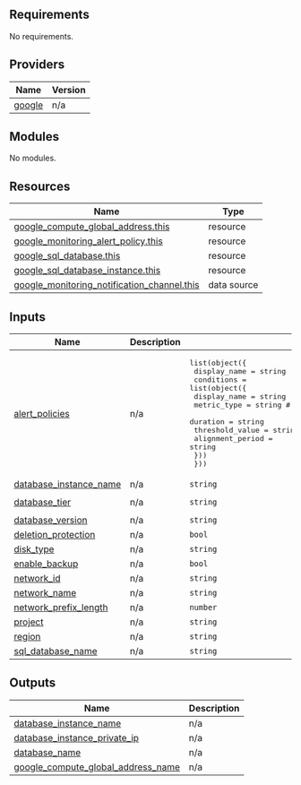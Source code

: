 ## Requirements

No requirements.

## Providers

| Name | Version |
|------|---------|
| <a name="provider_google"></a> [google](#provider\_google) | n/a |

## Modules

No modules.

## Resources

| Name | Type |
|------|------|
| [google_compute_global_address.this](https://registry.terraform.io/providers/hashicorp/google/latest/docs/resources/compute_global_address) | resource |
| [google_monitoring_alert_policy.this](https://registry.terraform.io/providers/hashicorp/google/latest/docs/resources/monitoring_alert_policy) | resource |
| [google_sql_database.this](https://registry.terraform.io/providers/hashicorp/google/latest/docs/resources/sql_database) | resource |
| [google_sql_database_instance.this](https://registry.terraform.io/providers/hashicorp/google/latest/docs/resources/sql_database_instance) | resource |
| [google_monitoring_notification_channel.this](https://registry.terraform.io/providers/hashicorp/google/latest/docs/data-sources/monitoring_notification_channel) | data source |

## Inputs

| Name | Description | Type | Default | Required |
|------|-------------|------|---------|:--------:|
| <a name="input_alert_policies"></a> [alert\_policies](#input\_alert\_policies) | n/a | <pre>list(object({<br>    display_name = string<br>    conditions = list(object({<br>      display_name     = string<br>      metric_type      = string # https://cloud.google.com/sql/docs/mysql/admin-api/metrics<br>      duration         = string<br>      threshold_value  = string<br>      alignment_period = string<br>    }))<br>  }))</pre> | `null` | no |
| <a name="input_database_instance_name"></a> [database\_instance\_name](#input\_database\_instance\_name) | n/a | `string` | n/a | yes |
| <a name="input_database_tier"></a> [database\_tier](#input\_database\_tier) | n/a | `string` | `"db-f1-micro"` | no |
| <a name="input_database_version"></a> [database\_version](#input\_database\_version) | n/a | `string` | n/a | yes |
| <a name="input_deletion_protection"></a> [deletion\_protection](#input\_deletion\_protection) | n/a | `bool` | `true` | no |
| <a name="input_disk_type"></a> [disk\_type](#input\_disk\_type) | n/a | `string` | `"PD_SSD"` | no |
| <a name="input_enable_backup"></a> [enable\_backup](#input\_enable\_backup) | n/a | `bool` | `false` | no |
| <a name="input_network_id"></a> [network\_id](#input\_network\_id) | n/a | `string` | n/a | yes |
| <a name="input_network_name"></a> [network\_name](#input\_network\_name) | n/a | `string` | n/a | yes |
| <a name="input_network_prefix_length"></a> [network\_prefix\_length](#input\_network\_prefix\_length) | n/a | `number` | `24` | no |
| <a name="input_project"></a> [project](#input\_project) | n/a | `string` | n/a | yes |
| <a name="input_region"></a> [region](#input\_region) | n/a | `string` | n/a | yes |
| <a name="input_sql_database_name"></a> [sql\_database\_name](#input\_sql\_database\_name) | n/a | `string` | n/a | yes |

## Outputs

| Name | Description |
|------|-------------|
| <a name="output_database_instance_name"></a> [database\_instance\_name](#output\_database\_instance\_name) | n/a |
| <a name="output_database_instance_private_ip"></a> [database\_instance\_private\_ip](#output\_database\_instance\_private\_ip) | n/a |
| <a name="output_database_name"></a> [database\_name](#output\_database\_name) | n/a |
| <a name="output_google_compute_global_address_name"></a> [google\_compute\_global\_address\_name](#output\_google\_compute\_global\_address\_name) | n/a |
